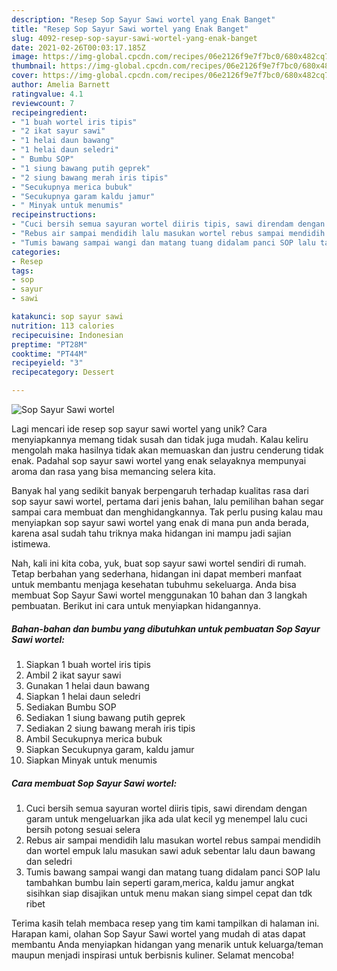 ```yaml
---
description: "Resep Sop Sayur Sawi wortel yang Enak Banget"
title: "Resep Sop Sayur Sawi wortel yang Enak Banget"
slug: 4092-resep-sop-sayur-sawi-wortel-yang-enak-banget
date: 2021-02-26T00:03:17.185Z
image: https://img-global.cpcdn.com/recipes/06e2126f9e7f7bc0/680x482cq70/sop-sayur-sawi-wortel-foto-resep-utama.jpg
thumbnail: https://img-global.cpcdn.com/recipes/06e2126f9e7f7bc0/680x482cq70/sop-sayur-sawi-wortel-foto-resep-utama.jpg
cover: https://img-global.cpcdn.com/recipes/06e2126f9e7f7bc0/680x482cq70/sop-sayur-sawi-wortel-foto-resep-utama.jpg
author: Amelia Barnett
ratingvalue: 4.1
reviewcount: 7
recipeingredient:
- "1 buah wortel iris tipis"
- "2 ikat sayur sawi"
- "1 helai daun bawang"
- "1 helai daun seledri"
- " Bumbu SOP"
- "1 siung bawang putih geprek"
- "2 siung bawang merah iris tipis"
- "Secukupnya merica bubuk"
- "Secukupnya garam kaldu jamur"
- " Minyak untuk menumis"
recipeinstructions:
- "Cuci bersih semua sayuran wortel diiris tipis, sawi direndam dengan garam untuk mengeluarkan jika ada ulat kecil yg menempel lalu cuci bersih potong sesuai selera"
- "Rebus air sampai mendidih lalu masukan wortel rebus sampai mendidih dan wortel empuk lalu masukan sawi aduk sebentar lalu daun bawang dan seledri"
- "Tumis bawang sampai wangi dan matang tuang didalam panci SOP lalu tambahkan bumbu lain seperti garam,merica, kaldu jamur angkat sisihkan siap disajikan untuk menu makan siang simpel cepat dan tdk ribet"
categories:
- Resep
tags:
- sop
- sayur
- sawi

katakunci: sop sayur sawi 
nutrition: 113 calories
recipecuisine: Indonesian
preptime: "PT28M"
cooktime: "PT44M"
recipeyield: "3"
recipecategory: Dessert

---
```



![Sop Sayur Sawi wortel](https://img-global.cpcdn.com/recipes/06e2126f9e7f7bc0/680x482cq70/sop-sayur-sawi-wortel-foto-resep-utama.jpg)

Lagi mencari ide resep sop sayur sawi wortel yang unik? Cara menyiapkannya memang tidak susah dan tidak juga mudah. Kalau keliru mengolah maka hasilnya tidak akan memuaskan dan justru cenderung tidak enak. Padahal sop sayur sawi wortel yang enak selayaknya mempunyai aroma dan rasa yang bisa memancing selera kita.



Banyak hal yang sedikit banyak berpengaruh terhadap kualitas rasa dari sop sayur sawi wortel, pertama dari jenis bahan, lalu pemilihan bahan segar sampai cara membuat dan menghidangkannya. Tak perlu pusing kalau mau menyiapkan sop sayur sawi wortel yang enak di mana pun anda berada, karena asal sudah tahu triknya maka hidangan ini mampu jadi sajian istimewa.


Nah, kali ini kita coba, yuk, buat sop sayur sawi wortel sendiri di rumah. Tetap berbahan yang sederhana, hidangan ini dapat memberi manfaat untuk membantu menjaga kesehatan tubuhmu sekeluarga. Anda bisa membuat Sop Sayur Sawi wortel menggunakan 10 bahan dan 3 langkah pembuatan. Berikut ini cara untuk menyiapkan hidangannya.

<!--inarticleads1-->

##### Bahan-bahan dan bumbu yang dibutuhkan untuk pembuatan Sop Sayur Sawi wortel:

1. Siapkan 1 buah wortel iris tipis
1. Ambil 2 ikat sayur sawi
1. Gunakan 1 helai daun bawang
1. Siapkan 1 helai daun seledri
1. Sediakan  Bumbu SOP
1. Sediakan 1 siung bawang putih geprek
1. Sediakan 2 siung bawang merah iris tipis
1. Ambil Secukupnya merica bubuk
1. Siapkan Secukupnya garam, kaldu jamur
1. Siapkan  Minyak untuk menumis




<!--inarticleads2-->

##### Cara membuat Sop Sayur Sawi wortel:

1. Cuci bersih semua sayuran wortel diiris tipis, sawi direndam dengan garam untuk mengeluarkan jika ada ulat kecil yg menempel lalu cuci bersih potong sesuai selera
1. Rebus air sampai mendidih lalu masukan wortel rebus sampai mendidih dan wortel empuk lalu masukan sawi aduk sebentar lalu daun bawang dan seledri
1. Tumis bawang sampai wangi dan matang tuang didalam panci SOP lalu tambahkan bumbu lain seperti garam,merica, kaldu jamur angkat sisihkan siap disajikan untuk menu makan siang simpel cepat dan tdk ribet




Terima kasih telah membaca resep yang tim kami tampilkan di halaman ini. Harapan kami, olahan Sop Sayur Sawi wortel yang mudah di atas dapat membantu Anda menyiapkan hidangan yang menarik untuk keluarga/teman maupun menjadi inspirasi untuk berbisnis kuliner. Selamat mencoba!
